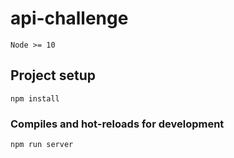# api-challenge
```
Node >= 10
```

## Project setup
```
npm install
```

### Compiles and hot-reloads for development
```
npm run server
```